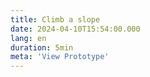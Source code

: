 ```yaml
---
title: Climb a slope
date: 2024-04-10T15:54:00.000
lang: en
duration: 5min
meta: 'View Prototype'
---
```


<ClimbSlope />

